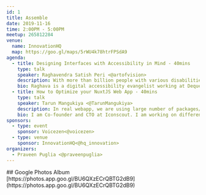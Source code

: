 ```yaml
---
id: 1
title: Assemble
date: 2019-11-16
time: 2:00PM - 5:00PM
meetup: 265812284
venue:
  name: InnovationHQ
  map: https://goo.gl/maps/5rWU4k78htrFPSdA9
agenda:
  - title: Designing Interfaces with Accessibility in Mind - 40mins
    type: talk
    speaker: Raghavendra Satish Peri <@artofvision>
    description: With more than billion people with various disabilities across the world it is high time that businesses rethink their strategy to address this growing market. In this talk we will be covering few topics on how to design accessible interfaces.
    bio: Raghava is a digital accessibility evangelist working at Deque Systems as Senior Accessibility Consultant breaking web accessibility & mobile accessibility challenges. He authors an Accessibility Blog & is galvanising the adoption of accessibility by inspiring the local tech community with meetups and mentorship. When away from his computer, Raghava can be found at local cafes & restaurants sampling cuisines, attending local meetups, listening to audio books or writing on his Personal Blog.
  - title: How to Optimize your NuxtJS Web App - 40mins
    type: talk
    speaker: Tarun Mangukiya <@TarunMangukiya>
    description: In real webapp, we are using large number of packages/libraries, plugins, vuex, vue-router, etc. When it comes to speed, it's largely dependent on how we code and define our overall architecture. I'll deep-dive into how can you analyse vuejs bundle using bundle analyzer and improve your site's speed by using different webpack features such as lazy loading, re-defining imports and others.
    bio: I am Co-founder and CTO at Iconscout. I am working on different technologies such as VueJS, Nuxt, GraphQL, Serverless, DevOps, etc. Currently, I am deeply looking into overall architecture of Iconscout.
sponsors:
  - type: event
    sponsor: Voicezen<@voicezen>
  - type: venue
    sponsor: InnovationHQ<@hq_innovation>
organizers:
  - Praveen Puglia <@praveenpuglia>
---
```


<EventPage />
## Google Photos Album 
[https://photos.app.goo.gl/BU6QXzECrQBTG2dB9](https://photos.app.goo.gl/BU6QXzECrQBTG2dB9)
